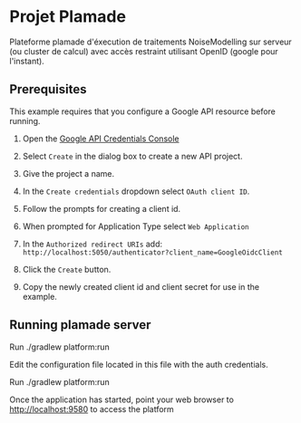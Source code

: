 # Projet Plamade

Plateforme plamade d'éxecution de traitements NoiseModelling sur serveur (ou cluster de calcul) avec accès restraint utilisant OpenID (google pour l'instant).

## Prerequisites
This example requires that you configure a Google API resource before running.

1. Open the [Google API Credentials Console](https://console.developers.google.com/projectselector/apis/credentials?supportedpurview=project&angularJsUrl=%2Fprojectselector%2Fapis%2Fcredentials%3Fsupportedpurview%3Dproject&authuser=2)

2. Select `Create` in the dialog box to create a new API project.

3. Give the project a name.

4. In the `Create credentials` dropdown select `OAuth client ID`.

5. Follow the prompts for creating a client id.

6. When prompted for Application Type select `Web Application`

7. In the `Authorized redirect URIs` add: `http://localhost:5050/authenticator?client_name=GoogleOidcClient`

8. Click the `Create` button.

9. Copy the newly created client id and client secret for use in the example.

## Running plamade server

Run ./gradlew platform:run

Edit the configuration file located in  this file with the auth credentials.

Run ./gradlew platform:run

Once the application has started, point your web browser to [http://localhost:9580](http://localhost:9580) to access the platform
